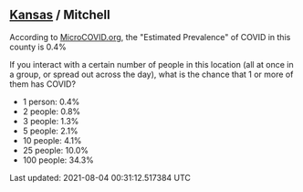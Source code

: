 
## [Kansas](/united-states/kansas) / Mitchell

According to [MicroCOVID.org](http://microcovid.org),
the "Estimated Prevalence" of COVID in this county is 0.4%

If you interact with a certain number of people in this location
(all at once in a group, or spread out across the day), what is the chance that
1 or more of them has COVID?

- 1 person: 0.4%
- 2 people: 0.8%
- 3 people: 1.3%
- 5 people: 2.1%
- 10 people: 4.1%
- 25 people: 10.0%
- 100 people: 34.3%

Last updated: 2021-08-04 00:31:12.517384 UTC
